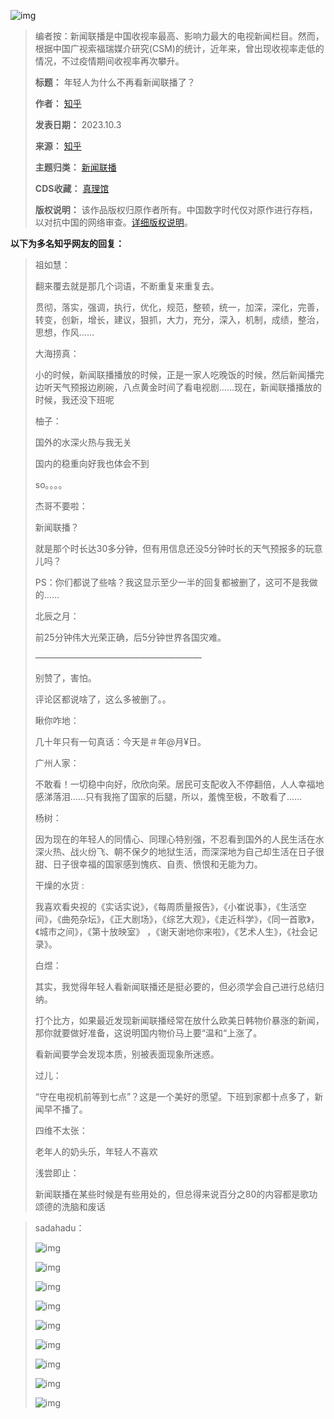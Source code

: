 ![img](https://chinadigitaltimes.net/chinese/files/2023/10/FireShot-Capture-198-年轻人为什么不再看新闻联播了？-知乎-www.zhihu_.com_.png)



> 
> 编者按：新闻联播是中国收视率最高、影响力最大的电视新闻栏目。然而，根据中国广视索福瑞媒介研究(CSM)的统计，近年来，曾出现收视率走低的情况，不过疫情期间收视率再次攀升。
> 
> 
> 
> 
> **标题：** 年轻人为什么不再看新闻联播了？  
> 
> **作者：** [知乎](https://chinadigitaltimes.net/space/知乎)  
> 
> **发表日期：** 2023.10.3  
> 
> **来源：** [知乎](https://www.zhihu.com/question/620302621)  
> 
> **主题归类：** [新闻联播](https://chinadigitaltimes.net/space/新闻联播)  
> 
> **CDS收藏：** [真理馆](https://chinadigitaltimes.net/space/%E7%9C%9F%E7%90%86%E9%A6%86)  
> 
> **版权说明：** 该作品版权归原作者所有。中国数字时代仅对原作进行存档，以对抗中国的网络审查。[详细版权说明](https://chinadigitaltimes.net/chinese/copyright)。
> 
> 
> 


**以下为多名知乎网友的回复：** 



> 
> 祖如慧：  
> 
> 翻来覆去就是那几个词语，不断重复来重复去。  
> 
> 贯彻，落实，强调，执行，优化，规范，整顿，统一，加深，深化，完善，转变，创新，增长，建议，狠抓，大力，充分，深入，机制，成绩，整治，思想，作风……
> 
> 
> 大海捞真：  
> 
> 小的时候，新闻联播播放的时候，正是一家人吃晚饭的时候，然后新闻播完边听天气预报边刷碗，八点黄金时间了看电视剧……现在，新闻联播播放的时候，我还没下班呢
> 
> 
> 柚子：  
> 
> 国外的水深火热与我无关  
> 
> 国内的稳重向好我也体会不到  
> 
> so。。。。
> 
> 
> 杰哥不要啦：  
> 
> 新闻联播？  
> 
> 就是那个时长达30多分钟，但有用信息还没5分钟时长的天气预报多的玩意儿吗？  
> 
> PS：你们都说了些啥？我这显示至少一半的回复都被删了，这可不是我做的……
> 
> 
> 北辰之月：  
> 
> 前25分钟伟大光荣正确，后5分钟世界各国灾难。  
> 
> ———————————————————  
> 
> 别赞了，害怕。  
> 
> 评论区都说啥了，这么多被删了。。
> 
> 
> 瞅你咋地：  
> 
> 几十年只有一句真话：今天是＃年@月¥日。
> 
> 
> 广州人家：  
> 
> 不敢看！一切稳中向好，欣欣向荣。居民可支配收入不停翻倍，人人幸福地感涕落泪……只有我拖了国家的后腿，所以，羞愧至极，不敢看了……
> 
> 
> 杨树：  
> 
> 因为现在的年轻人的同情心、同理心特别强，不忍看到国外的人民生活在水深火热、战火纷飞、朝不保夕的地狱生活，而深深地为自己却生活在日子很甜、日子很幸福的国家感到愧疚、自责、愤恨和无能为力。
> 
> 
> 干燥的水货 :  
> 
> 我喜欢看央视的《实话实说》，《每周质量报告》，《小崔说事》，《生活空间》，《曲苑杂坛》，《正大剧场》，《综艺大观》，《走近科学》，《同一首歌》，《城市之间》，《第十放映室》 ，《谢天谢地你来啦》，《艺术人生》，《社会记录》。
> 
> 
> 白煜：  
> 
> 其实，我觉得年轻人看新闻联播还是挺必要的，但必须学会自己进行总结归纳。  
> 
> 打个比方，如果最近发现新闻联播经常在放什么欧美日韩物价暴涨的新闻，那你就要做好准备，这说明国内物价马上要“温和“上涨了。  
> 
> 看新闻要学会发现本质，别被表面现象所迷惑。
> 
> 
> 过儿：  
> 
> “守在电视机前等到七点”？这是一个美好的愿望。下班到家都十点多了，新闻早不播了。
> 
> 
> 四维不太张：  
> 
> 老年人的奶头乐，年轻人不喜欢
> 
> 
> 浅尝即止：  
> 
> 新闻联播在某些时候是有些用处的，但总得来说百分之80的内容都是歌功颂德的洗脑和废话
> 
> 
> 



> 
> sadahadu：  
> 
> ![img](https://chinadigitaltimes.net/chinese/files/2023/10/post-700840-651cceb50a9fb.)  
> 
> ![img](https://chinadigitaltimes.net/chinese/files/2023/10/post-700840-651cceb55fb78.)  
> 
> ![img](https://chinadigitaltimes.net/chinese/files/2023/10/post-700840-651cceb5a85a1.)  
> 
> ![img](https://chinadigitaltimes.net/chinese/files/2023/10/post-700840-651cceb5f39a2.)  
> 
> ![img](https://chinadigitaltimes.net/chinese/files/2023/10/post-700840-651cceb61c2eb.)  
> 
> ![img](https://chinadigitaltimes.net/chinese/files/2023/10/post-700840-651cceb6607d8.)  
> 
> ![img](https://chinadigitaltimes.net/chinese/files/2023/10/post-700840-651cceb6c0659.)  
> 
> ![img](https://chinadigitaltimes.net/chinese/files/2023/10/post-700840-651cceb714422.)  
> 
> ![img](https://chinadigitaltimes.net/chinese/files/2023/10/post-700840-651cceb72cf22.)
> 
> 
> 

